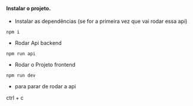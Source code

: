 #### Instalar o projeto.

* Instalar as dependências (se for a primeira vez que vai rodar essa api)
```
npm i
```

* Rodar Api backend
```
npm run api
```

* Rodar o Projeto frontend
```
npm run dev
```
* para parar de rodar a api

ctrl + c